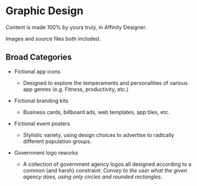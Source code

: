 # **Graphic Design**

Content is made 100% by yours truly, in Affinity Designer.

Images and source files both included.

## **Broad Categories**

- Fictional app icons
    - Designed to explore the temperaments and personalities of various app genres (e.g. Fitness, productivity, etc.)

- Fictional branding kits
    - Business cards, billboard ads, web templates, app tiles, etc.

- Fictional event posters
    - Stylistic variety, using design choices to advertise to radically different population groups. 

- Government logo reworks
    - A collection of government agency logos all designed according to a common (and harsh) constraint: _Convey to the user what the given agency does, using only circles and rounded rectangles._
